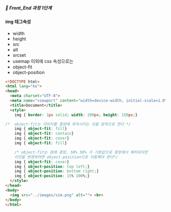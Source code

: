 ##### 🍑  Front_End 과정 1단계 
#### img  태그속성
- width
- height
- src
- alt
- srcset
- usemap
이외에 css 속성으로는
- object-fit
- object-position

```html
<!DOCTYPE html>
<html lang="ko">
<head>
  <meta charset="UTF-8">
  <meta name="viewport" content="width=device-width, initial-scale=1.0">
  <title>Document</title>
  <style>
    img { border: 1px solid; width: 200px; height: 150px;}

/*  object-fit는 이미지를 중앙에 위치시키는 것을 원칙으로 한다 */
    img { object-fit: fill}
    img { object-fit: contain}
    img { object-fit: cover}
    img { object-fit: fill}

    /* object-fit는 원래 중앙, 50% 50% 가 기본값으로 중앙에서 배치되지만 
    이것을 변경하려면 object-position으로 이동해야 한다*/
    img { object-fit: cover}
    img { object-position: top left;}
    img { object-position: bottom right;}
    img { object-position: 15% 100%;}
  </style>
</head>
<body>
  <img src="../images/sim.png" alt=""> <br>
</body>
</html>
```

